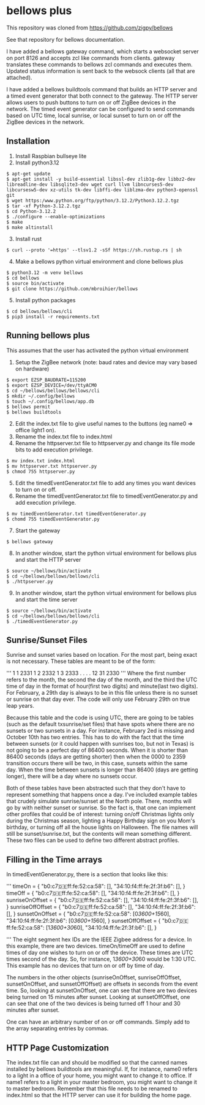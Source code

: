 # bellows plus

This repository was cloned from https://github.com/zigpy/bellows

See that repository for bellows documentation.

I have added a bellows gateway command, which starts a websocket server on port 8126 and accepts zcl like commands from clients.  gateway translates these commands to bellows zcl commands and executes them.  Updated status information is sent back to the websock clients (all that are attached).

I have added a bellows buildtools command that builds an HTTP server and a timed event generator that both connect to the gateway.  The HTTP server allows users to push buttons to turn on or off ZigBee devices in the network.  The timed event generator can be configured to send commands based on UTC time, local sunrise, or local sunset to turn on or off the ZigBee devices in the network.

## Installation

  1) Install Raspbian bullseye lite
  2) Install python3.12
  ```
  $ apt-get update
  $ apt-get install -y build-essential libssl-dev zlib1g-dev libbz2-dev libreadline-dev libsqlite3-dev wget curl llvm libncurses5-dev libcursesw5-dev xz-utils tk-dev libffi-dev liblzma-dev python3-openssl git
  $ wget https:/www.python.org/ftp/python/3.12.2/Python3.12.2.tgz
  $ tar -xf Python-3.12.2.tgz
  $ cd Python-3.12.2
  $ ./configure --enable-optimizations
  $ make
  $ make altinstall
  ```
  3) Install rust
  ```
  $ curl --proto '=https' --tlsv1.2 -sSf https://sh.rustup.rs | sh
  ```
  4) Make a bellows python virtual environment and clone bellows plus
  ```
  $ python3.12 -m venv bellows
  $ cd bellows
  $ source bin/activate
  $ git clone https://github.com/mbroihier/bellows
  ```
  5) Install python packages
  ```
  $ cd bellows/bellows/cli
  $ pip3 install -r requirements.txt
  ```

## Running bellows plus
This assumes that the user has activated the python virtual environment

  1) Setup the ZigBee network (note: baud rates and device may vary based on hardware)
  ```
  $ export EZSP_BAUDRATE=115200
  $ export EZSP_DEVICE=/dev/ttyACM0
  $ cd ~/bellows/bellows/bellows/cli
  $ mkdir ~/.config/bellows
  $ touch ~/.config/bellows/app.db
  $ bellows permit
  $ bellows buildtools
  ```
  2) Edit the index.txt file to give useful names to the buttons (eg name0 => office light1 on).
  3) Rename the index.txt file to index.html
  4) Rename the httpserver.txt file to httpserver.py and change its file mode bits to add execution privilege.
  ```
  $ mv index.txt index.html
  $ mv httpserver.txt httpserver.py
  $ chmod 755 httpserver.py
  ```
  5) Edit the timedEventGenerator.txt file to add any times you want devices to turn on or off.
  6) Rename the timedEventGenerator.txt file to timedEventGenerator.py and add execution privilege.
  ```
  $ mv timedEventGenerator.txt timedEventGenerator.py
  $ chomd 755 timedEventGenerator.py
  ```
  7) Start the gateway
  ```
  $ bellows gateway
  ```
  8) In another window, start the python virtual environment for bellows plus and start the HTTP server
  ```
  $ source ~/bellows/bin/activate
  $ cd ~/bellows/bellows/bellows/cli
  $ ./httpserver.py
  ```
  9) In another window, start the python virtual environment for bellows plus and start the time server
  ```
  $ source ~/bellows/bin/activate
  $ cd ~/bellows/bellows/bellows/cli
  $ ./timedEventGenerator.py
  ```

## Sunrise/Sunset Files
Sunrise and sunset varies based on location.  For the most part, being exact is not necessary.  These tables are meant to be of the form:

'''
1   1  2331
1   2  2332
1   3  2333
.
.
.
.
12 31  2330
'''
Where the first number refers to the month, the second the day of the month, and the third the UTC time of day in the format of hour(first two digits) and minute(last two digits).  For February, a 29th day is always to be in this file unless there is no sunset or sunrise on that day ever.  The code will only use February 29th on true leap years.

Because this table and the code is using UTC, there are going to be tables (such as the default txsunrise/set files) that have spots where there are no sunsets or two sunsets in a day.  For instance, February 2ed is missing and October 10th has two entries.  This has to do with the fact that the time between sunsets (or it could happen with sunrises too, but not in Texas) is not going to be a perfect day of 86400 seconds.  When it is shorter than 86400 seconds (days are getting shorter) then when the 0000 to 2359 transition occurs there will be two, in this case, sunsets within the same day.  When the time between sunsets is longer than 86400 (days are getting longer), there will be a day where no sunsets occur.

Both of these tables have been abstracted such that they don't have to represent something that happens once a day.  I've included example tables that crudely simulate sunrise/sunset at the North pole.  There, months will go by with neither sunset or sunrise.  So the fact is, that one can implement other profiles that could be of interest: turning on/off Christmas lights only during the Christmas season, lighting a Happy Birthday sign on you Mom's birthday, or turning off all the house lights on Halloween.  The file names will still be sunset/sunrise.txt, but the contents will mean something different.  These two files can be used to define two different abstract profiles.

## Filling in the Time arrays

In timedEventGenerator.py, there is a section that looks like this:

'''
    timeOn = {
              "b0:c7:de:ff:fe:52:ca:58": [],
              "34:10:f4:ff:fe:2f:3f:b6": [],
             }
    timeOff = {
               "b0:c7:de:ff:fe:52:ca:58": [],
               "34:10:f4:ff:fe:2f:3f:b6": [],
              }
    sunriseOnOffset = {
                      "b0:c7:de:ff:fe:52:ca:58": [],
                      "34:10:f4:ff:fe:2f:3f:b6": [],
                      }
    sunriseOffOffset = {
                       "b0:c7:de:ff:fe:52:ca:58": [],
                       "34:10:f4:ff:fe:2f:3f:b6": [],
                       }
    sunsetOnOffset = {
                      "b0:c7:de:ff:fe:52:ca:58": [0*3600+15*60],
                      "34:10:f4:ff:fe:2f:3f:b6": [0*3600+15*60],
                     }
    sunsetOffOffset = {
                       "b0:c7:de:ff:fe:52:ca:58": [1*3600+30*60],
                       "34:10:f4:ff:fe:2f:3f:b6": [],
                      }

'''
The eight segment hex IDs are the IEEE Zigbee address for a device.  In this example, there are two devices. timeOn/timeOff are used to define times of day one wishes to turn on or off the device.  These times are UTC times second of the day.  So, for instance, 1*3600+30*60 would be 1:30 UTC.  This example has no devices that turn on or off by time of day.

The numbers in the other objects (sunriseOnOffset, sunriseOffOffset, sunsetOnOffset, and sunsetOffOffset) are offsets in seconds from the event time.  So, looking at sunsetOnOffset, one can see that there are two devices being turned on 15 minutes after sunset.  Looking at sunsetOffOffset, one can see that one of the two devices is being turned off 1 hour and 30 minutes after sunset.

One can have an arbitrary number of on or off commands.  Simply add to the array separating entries by commas.

## HTTP Page Customization

The index.txt file can and should be modified so that the canned names installed by bellows buildtools are meaningful.  If, for instance, name0 refers to a light in a office of your home, you might want to change it to office.  If name1 refers to a light in your master bedroom, you might want to change it to master bedroom.  Remember that this file needs to be renamed to index.html so that the HTTP server can use it for building the home page.